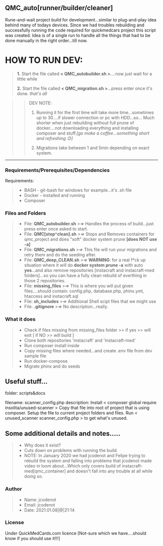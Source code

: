 ## QMC_auto[runner/builder/cleaner]

Rune-and-wait project build for development...similar to plug-and-play idea behind many of todays devices. Since we had troubles rebuilding and successfully running the code required for quickmedcars project this script was created. Idea is of a single run to handle all the things that had to be done manually in the right order...till now. 

# HOW TO RUN DEV:
>
>__1.__ Start the file called __< QMC_autobuilder.sh >__....now just wait for a little while 
>
>__2.__ Start the file called __< QMC_migration.sh >__...press enter once it's done.
>_that's all_

>>DEV NOTE:
>>
>>1. Running it for the first time will take more time...sometimes up to 30....if slower connection or pc with HDD...so... Much shorter when just rebuilding without full prune of docker....not downloading everything and installing composer and stuff._[go make a coffee...something short and refreshing :D]_ 
>>
>>2. Migrations take between 1 and 5min depending on exact system.
>>
___

### Requirements/Prerequisites/Dependencies
Requirements:
>- BASH - git-bash for windows for example...it's .sh file
>- Docker - installed and running
>- Composer
>

### Files and Folders
>
>- File: __QMC_autobuilder.sh__  _>=>_ Handles the process of build...just press enter once asked to start.
>- File: __QMC[stop^clean].sh__  _>=>_  Stops and Removes containers for qmc_project and does "soft" docker system prune __[does NOT use -a]__
>- File: __QMC_migrations.sh__  _>=>_ This file will run your migrations and retry them and do the seeding after.
>- File: __QMC_deep_CLEAN.sh__ _>=>_ __WARNING__: for a real f*ck up situation where it will do __docker system prune -a__ with auto __yes__...and also remove repositories [instacraft and instacraft-med folders]...so you can have a fully clean rebuild of everthing in those 2 repositories.
>- File: __missing_files__  _>=>_  This is where you will put given files....should contain: config.php, database.php, phinx.yml, htaccess and instacraft.sql
>- File: __sh_includes__  _>=>_  Additional Shell scipt files that we might use
>- File: __.gitignore__ _>=>_  No description...really.
>

### What it does
>- Check if files missing from missing_files folder >> if yes >> will exit [ if NO >> will build ]
>- Clone both repositories 'instacraft' and 'instacraft-med'
>- Run composer install inside
>- Copy missing files where needed...and create .env file from dev sample file
>- Run docker-compose
>- Migrate phinx and do seeds
>


## Useful stuff...

folder: scripts&docs

filename: scanner_config.php
description: 
    Install <  composer global require insolita/unused-scanner  >
    Copy that file into root of project that is using composer.
    Setup the file to current project folders and files.
    Run < unused_scanner scanner_config.php > to get what's unused.







## Some additional details and notes.....
>
>- Why does it exist?
>- Cuts down on problems with running the build. 
>- NOTE: In January 2020 we had jcodenot and Felipe trying to rebuild the system and falling into problems that jcodenot made video in loom about...Which only covers build of instacraft-med[qmc_container] and doesn't fall into any trouble at all while doing so.
>

### Author
>- Name: jcodenot
>- Email: jcodenot
>- Date: 2021.01.08|@|21:14
>

### License
Under QuickMedCards.com licence [Not-sure which we have....should know if you should use it!!!]